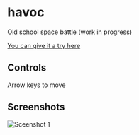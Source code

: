 # havoc

Old school space battle (work in progress)

[You can give it a try here](https://jphamilton.github.io/havoc/)

## Controls
Arrow keys to move

## Screenshots

![Sceenshot 1](https://jphamilton.github.com/havoc/assets/screenshot-1.png)